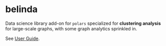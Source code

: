 belinda
=============

Data science library add-on for `polars` specialized for **clustering analysis** for large-scale graphs, with some graph analytics sprinkled in.

See [User Guide](https://illinois-or-research-analytics.github.io/belinda/).